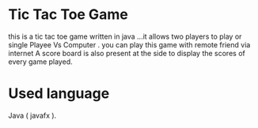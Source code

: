 # Tic Tac Toe Game
this is a tic tac toe game written in java ...it allows two players to play or single Playee Vs Computer . 
you can play this game with remote friend via internet 
A score board is also present at the side to display the scores of every game played.

# Used language
Java ( javafx ).

